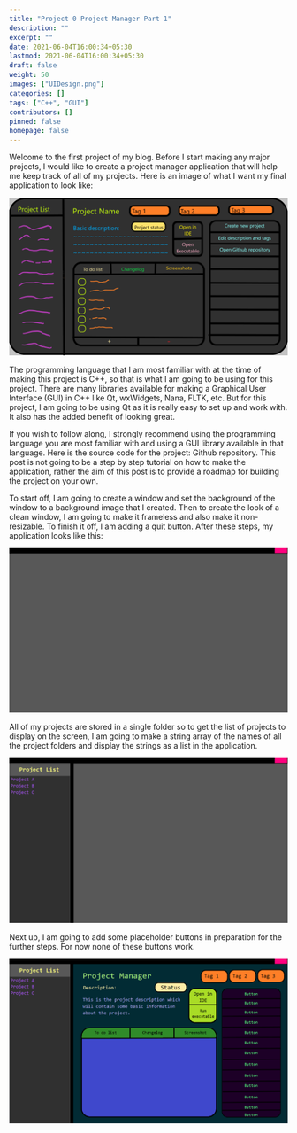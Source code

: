 ```yaml
---
title: "Project 0 Project Manager Part 1"
description: ""
excerpt: ""
date: 2021-06-04T16:00:34+05:30
lastmod: 2021-06-04T16:00:34+05:30
draft: false
weight: 50
images: ["UIDesign.png"]
categories: []
tags: ["C++", "GUI"]
contributors: []
pinned: false
homepage: false
---
```


 Welcome to the first project of my blog. Before I start making any major projects, I would like to create a project manager application that will help me keep track of all of my projects. Here is an image of what I want my final application to look like:

![UI Design](UIDesign.png)

The programming language that I am most familiar with at the time of making this project is C++, so that is what I am going to be using for this project. There are many libraries available for making a Graphical User Interface (GUI) in C++ like Qt, wxWidgets, Nana, FLTK, etc. But for this project, I am going to be using Qt as it is really easy to set up and work with. It also has the added benefit of looking great. 

If you wish to follow along, I strongly recommend using the programming language you are most familiar with and using a GUI library available in that language. Here is the source code for the project: Github repository. This post is not going to be a step by step tutorial on how to make the application, rather the aim of this post is to provide a roadmap for building the project on your own.

To start off, I am going to create a window and set the background of the window to a background image that I created. Then to create the look of a clean window, I am going to make it frameless and also make it non-resizable. To finish it off, I am adding a quit button. After these steps, my application looks like this:

![Phase 1](Phase1.png)

All of my projects are stored in a single folder so to get the list of projects to display on the screen, I am going to make a string array of the names of all the project folders and display the strings as a list in the application.

![Phase 2](Phase2.png)

Next up, I am going to add some placeholder buttons in preparation for the further steps. For now none of these buttons work.

![Phase 3](Phase3.png)
